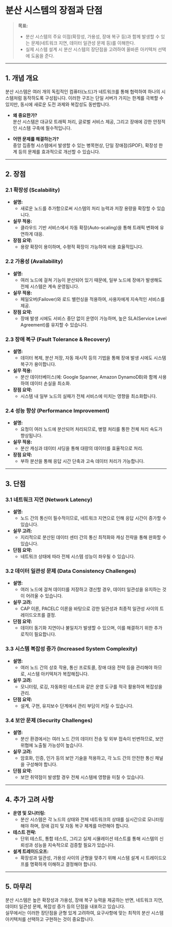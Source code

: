 # 분산 시스템의 장점과 단점

> **목표:**  
> - 분산 시스템의 주요 이점(확장성, 가용성, 장애 복구 등)과 함께 발생할 수 있는 문제(네트워크 지연, 데이터 일관성 문제 등)를 이해한다.  
> - 실제 시스템 설계 시 분산 시스템의 장단점을 고려하여 올바른 아키텍처 선택에 도움을 준다.

---

## 1. 개념 개요

분산 시스템은 여러 개의 독립적인 컴퓨터(노드)가 네트워크를 통해 협력하여 하나의 시스템처럼 동작하도록 구성됩니다. 이러한 구조는 단일 서버가 가지는 한계를 극복할 수 있지만, 동시에 새로운 도전 과제와 복잡성도 동반합니다.

- **왜 중요한가?**  
  분산 시스템은 대규모 트래픽 처리, 글로벌 서비스 제공, 그리고 장애에 강한 안정적인 시스템 구축에 필수적입니다.
  
- **어떤 문제를 해결하는가?**  
  중앙 집중형 시스템에서 발생할 수 있는 병목현상, 단일 장애점(SPOF), 확장성 한계 등의 문제를 효과적으로 개선할 수 있습니다.

---

## 2. 장점

### 2.1 확장성 (Scalability)
- **설명:**  
  - 새로운 노드를 추가함으로써 시스템의 처리 능력과 저장 용량을 확장할 수 있습니다.
- **실무 적용:**  
  - 클라우드 기반 서비스에서 자동 확장(Auto-scaling)을 통해 트래픽 변화에 유연하게 대응.
- **장점 요약:**  
  - 용량 확장이 용이하며, 수평적 확장이 가능하여 비용 효율적입니다.

### 2.2 가용성 (Availability)
- **설명:**  
  - 여러 노드에 걸쳐 기능이 분산되어 있기 때문에, 일부 노드에 장애가 발생해도 전체 시스템은 계속 운영됩니다.
- **실무 적용:**  
  - 페일오버(Failover)와 로드 밸런싱을 적용하여, 사용자에게 지속적인 서비스를 제공.
- **장점 요약:**  
  - 장애 발생 시에도 서비스 중단 없이 운영이 가능하며, 높은 SLA(Service Level Agreement)를 유지할 수 있습니다.

### 2.3 장애 복구 (Fault Tolerance & Recovery)
- **설명:**  
  - 데이터 복제, 분산 저장, 자동 재시작 등의 기법을 통해 장애 발생 시에도 시스템 복구가 용이합니다.
- **실무 적용:**  
  - 분산 데이터베이스(예: Google Spanner, Amazon DynamoDB)와 함께 사용하여 데이터 손실을 최소화.
- **장점 요약:**  
  - 시스템 내 일부 노드의 실패가 전체 서비스에 미치는 영향을 최소화합니다.

### 2.4 성능 향상 (Performance Improvement)
- **설명:**  
  - 요청이 여러 노드에 분산되어 처리되므로, 병렬 처리를 통한 전체 처리 속도가 향상됩니다.
- **실무 적용:**  
  - 분산 캐싱과 데이터 샤딩을 통해 대량의 데이터를 효율적으로 처리.
- **장점 요약:**  
  - 부하 분산을 통해 응답 시간 단축과 고속 데이터 처리가 가능합니다.

---

## 3. 단점

### 3.1 네트워크 지연 (Network Latency)
- **설명:**  
  - 노드 간의 통신이 필수적이므로, 네트워크 지연으로 인해 응답 시간이 증가할 수 있습니다.
- **실무 고려:**  
  - 지리적으로 분산된 데이터 센터 간의 통신 최적화와 캐싱 전략을 통해 완화할 수 있습니다.
- **단점 요약:**  
  - 네트워크 상태에 따라 전체 시스템 성능이 좌우될 수 있습니다.

### 3.2 데이터 일관성 문제 (Data Consistency Challenges)
- **설명:**  
  - 여러 노드에 걸쳐 데이터를 저장하고 갱신할 경우, 데이터 일관성을 유지하는 것이 어려울 수 있습니다.
- **실무 고려:**  
  - CAP 이론, PACELC 이론을 바탕으로 강한 일관성과 최종적 일관성 사이의 트레이드오프를 결정.
- **단점 요약:**  
  - 데이터 동기화 지연이나 불일치가 발생할 수 있으며, 이를 해결하기 위한 추가 로직이 필요합니다.

### 3.3 시스템 복잡성 증가 (Increased System Complexity)
- **설명:**  
  - 여러 노드 간의 상호 작용, 통신 프로토콜, 장애 대응 전략 등을 관리해야 하므로, 시스템 아키텍처가 복잡해집니다.
- **실무 고려:**  
  - 모니터링, 로깅, 자동화된 테스트와 같은 운영 도구를 적극 활용하여 복잡성을 관리.
- **단점 요약:**  
  - 설계, 구현, 유지보수 단계에서 관리 부담이 커질 수 있습니다.

### 3.4 보안 문제 (Security Challenges)
- **설명:**  
  - 분산 환경에서는 여러 노드 간의 데이터 전송 및 외부 접속이 빈번하므로, 보안 위협에 노출될 가능성이 높습니다.
- **실무 고려:**  
  - 암호화, 인증, 인가 등의 보안 기술을 적용하고, 각 노드 간의 안전한 통신 채널을 구성해야 합니다.
- **단점 요약:**  
  - 보안 취약점이 발생할 경우 전체 시스템에 영향을 미칠 수 있습니다.

---

## 4. 추가 고려 사항

- **운영 및 모니터링:**  
  - 분산 시스템은 각 노드의 상태와 전체 네트워크의 상태를 실시간으로 모니터링해야 하며, 장애 감지 및 자동 복구 체계를 마련해야 합니다.
- **테스트 전략:**  
  - 단위 테스트, 통합 테스트, 그리고 실제 시뮬레이션 테스트를 통해 시스템의 신뢰성과 성능을 지속적으로 검증할 필요가 있습니다.
- **설계 트레이드오프:**  
  - 확장성과 일관성, 가용성 사이의 균형을 맞추기 위해 시스템 설계 시 트레이드오프를 명확하게 이해하고 결정해야 합니다.

---

## 5. 마무리

분산 시스템은 높은 확장성과 가용성, 장애 복구 능력을 제공하는 반면, 네트워크 지연, 데이터 일관성 문제, 복잡성 증가 등의 단점을 내포하고 있습니다.  
실무에서는 이러한 장단점을 균형 있게 고려하여, 요구사항에 맞는 최적의 분산 시스템 아키텍처를 선택하고 구현하는 것이 중요합니다.